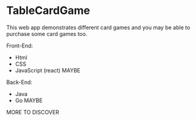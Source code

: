 # TableCardGame
This web app demonstrates different card games and you may be able to purchase some card games too. 

Front-End:
  - Html
  - CSS
  - JavaScript (react) MAYBE

Back-End:
  - Java
  - Go MAYBE

MORE TO DISCOVER
